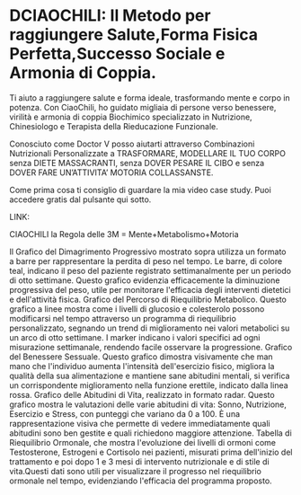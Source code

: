 # DCIAOCHILI: Il Metodo per raggiungere Salute,Forma Fisica Perfetta,Successo Sociale e Armonia di Coppia.

Ti aiuto a raggiungere salute e forma ideale, trasformando mente e corpo in potenza. Con CiaoChili, ho guidato migliaia di persone verso benessere, virilità e armonia di coppia
Biochimico specializzato in Nutrizione,  Chinesiologo e Terapista della Rieducazione Funzionale.

Conosciuto come  Doctor V  posso aiutarti attraverso Combinazioni Nutrizionali Personalizzate a TRASFORMARE, MODELLARE IL TUO CORPO  senza DIETE MASSACRANTI, senza DOVER PESARE IL CIBO e senza DOVER FARE UN’ATTIVITA’ MOTORIA COLLASSANSTE.

Come prima cosa ti consiglio di guardare la mia video case study. Puoi accedere gratis dal pulsante qui sotto.

LINK: 

CIAOCHILI la Regola delle 3M = Mente+Metabolismo+Motoria

Il Grafico del Dimagrimento Progressivo mostrato sopra utilizza un formato a barre per rappresentare la perdita di peso nel tempo. Le barre, di colore teal, indicano il peso del paziente registrato settimanalmente per un periodo di otto settimane. Questo grafico evidenzia efficacemente la diminuzione progressiva del peso, utile per monitorare l'efficacia degli interventi dietetici e dell'attività fisica.
Grafico del Percorso di Riequilibrio Metabolico. Questo grafico a linee mostra come i livelli di glucosio e colesterolo possono modificarsi nel tempo attraverso un programma di riequilibrio personalizzato, segnando un trend di miglioramento nei valori metabolici su un arco di otto settimane. I marker indicano i valori specifici ad ogni misurazione settimanale, rendendo facile osservare la progressione.
Grafico del Benessere Sessuale. Questo grafico dimostra visivamente che man mano che l'individuo aumenta l'intensità dell'esercizio fisico, migliora la qualità della sua alimentazione e mantiene sane abitudini mentali, si verifica un corrispondente miglioramento nella funzione erettile, indicato dalla linea rossa.
Grafico delle Abitudini di Vita, realizzato in formato radar. Questo grafico mostra le valutazioni delle varie abitudini di vita: Sonno, Nutrizione, Esercizio e Stress, con punteggi che variano da 0 a 100. È una rappresentazione visiva che permette di vedere immediatamente quali abitudini sono ben gestite e quali richiedono maggiore attenzione.
Tabella di Riequilibrio Ormonale, che mostra l'evoluzione dei livelli di ormoni come Testosterone, Estrogeni e Cortisolo nei pazienti, misurati prima dell'inizio del trattamento e poi dopo 1 e 3 mesi di intervento nutrizionale e di stile di vita.Questi dati sono utili per visualizzare il progresso nel riequilibrio ormonale nel tempo, evidenziando l'efficacia del programma proposto.
